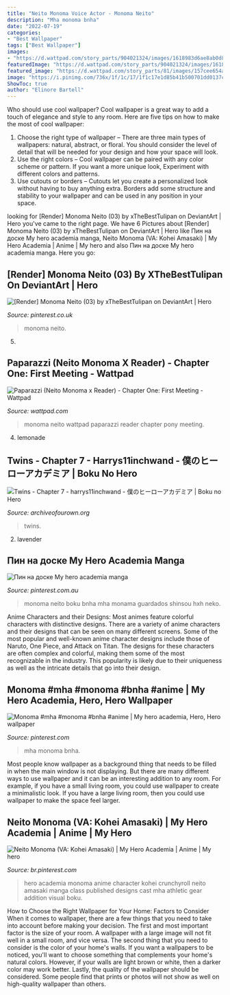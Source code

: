 ```yaml
---
title: "Neito Monoma Voice Actor - Monoma Neito"
description: "Mha monoma bnha"
date: "2022-07-19"
categories:
- "Best Wallpaper"
tags: ["Best Wallpaper"]
images:
- "https://d.wattpad.com/story_parts/904021324/images/1618983d6ae8ab0d868970366364.jpg"
featuredImage: "https://d.wattpad.com/story_parts/904021324/images/1618983d6ae8ab0d868970366364.jpg"
featured_image: "https://d.wattpad.com/story_parts/81/images/157cee654a429f74773863362650.jpg"
image: "https://i.pinimg.com/736x/1f/1c/17/1f1c17e1d85b41b500701dd0137cfd81--news-latest-my-hero-academia.jpg"
ShowToc: true
author: "Elinore Bartell"
---
```



Who should use cool wallpaper?
Cool wallpaper is a great way to add a touch of elegance and style to any room. Here are five tips on how to make the most of cool wallpaper: 
1) Choose the right type of wallpaper – There are three main types of wallpapers: natural, abstract, or floral. You should consider the level of detail that will be needed for your design and how your space will look. 
2) Use the right colors – Cool wallpaper can be paired with any color scheme or pattern. If you want a more unique look, Experiment with different colors and patterns. 
3) Use cutouts or borders – Cutouts let you create a personalized look without having to buy anything extra. Borders add some structure and stability to your wallpaper and can be used in any position in your space.

	

		
looking for [Render] Monoma Neito (03) by xTheBestTulipan on DeviantArt | Hero you've came to the right page. We have 6 Pictures about [Render] Monoma Neito (03) by xTheBestTulipan on DeviantArt | Hero like Пин на доске My hero academia manga, Neito Monoma (VA: Kohei Amasaki) | My Hero Academia | Anime | My hero and also Пин на доске My hero academia manga. Here you go:
		
    
## [Render] Monoma Neito (03) By XTheBestTulipan On DeviantArt | Hero

<img loading=lazy src="https://i.pinimg.com/originals/0b/b8/28/0bb8282b7a94716c2f035e3e8ebb925c.png" onerror="this.onerror=null;this.src='https://tse1.mm.bing.net/th?id=OIP.7sNi6kamMdXscHAkFy2foQHaFQ&amp;pid=15.1';" alt="[Render] Monoma Neito (03) by xTheBestTulipan on DeviantArt | Hero">

_Source: pinterest.co.uk_

>monoma neito. 

	

5.

    
## Paparazzi (Neito Monoma X Reader) - Chapter One: First Meeting - Wattpad

<img loading=lazy src="https://d.wattpad.com/story_parts/81/images/157cee654a429f74773863362650.jpg" onerror="this.onerror=null;this.src='https://tse1.mm.bing.net/th?id=OIP.BkEcpbgYcze7A5X2c6hxJwHaEK&amp;pid=15.1';" alt="Paparazzi (Neito Monoma x Reader) - Chapter One: First Meeting - Wattpad">

_Source: wattpad.com_

>monoma neito wattpad paparazzi reader chapter pony meeting. 

	

4. lemonade 

    
## Twins - Chapter 7 - Harrys11inchwand - 僕のヒーローアカデミア | Boku No Hero

<img loading=lazy src="https://d.wattpad.com/story_parts/904021324/images/1618983d6ae8ab0d868970366364.jpg" onerror="this.onerror=null;this.src='https://tse3.mm.bing.net/th?id=OIP.IT9yOcM10xQTMhqto5DUOQAAAA&amp;pid=15.1';" alt="Twins - Chapter 7 - harrys11inchwand - 僕のヒーローアカデミア | Boku no Hero">

_Source: archiveofourown.org_

>twins. 

	

2. lavender 

    
## Пин на доске My Hero Academia Manga

<img loading=lazy src="https://i.pinimg.com/736x/13/72/b9/1372b97e3246f04938074285f5fb072f.jpg" onerror="this.onerror=null;this.src='https://tse4.mm.bing.net/th?id=OIP.8d90Y6PEsjc3BUqwHj8xMAHaKb&amp;pid=15.1';" alt="Пин на доске My hero academia manga">

_Source: pinterest.com.au_

>monoma neito boku bnha mha monama guardados shinsou hxh neko. 

	

Anime Characters and their Designs: Most animes feature colorful characters with distinctive designs.
There are a variety of anime characters and their designs that can be seen on many different screens. Some of the most popular and well-known anime character designs include those of Naruto, One Piece, and Attack on Titan. The designs for these characters are often complex and colorful, making them some of the most recognizable in the industry. This popularity is likely due to their uniqueness as well as the intricate details that go into their design.

    
## Monoma #mha #monoma #bnha #anime | My Hero Academia, Hero, Hero Wallpaper

<img loading=lazy src="https://i.pinimg.com/736x/a2/67/ff/a267ff6d5c14b23a626358dd09ccc1b3.jpg" onerror="this.onerror=null;this.src='https://tse3.mm.bing.net/th?id=OIP.IfErz1SAR3lV54Wxk5YUJgHaHa&amp;pid=15.1';" alt="Monoma #mha #monoma #bnha #anime | My hero academia, Hero, Hero wallpaper">

_Source: pinterest.com_

>mha monoma bnha. 

	

Most people know wallpaper as a background thing that needs to be filled in when the main window is not displaying. But there are many different ways to use wallpaper and it can be an interesting addition to any room. For example, if you have a small living room, you could use wallpaper to create a minimalistic look. If you have a large living room, then you could use wallpaper to make the space feel larger.

    
## Neito Monoma (VA: Kohei Amasaki) | My Hero Academia | Anime | My Hero

<img loading=lazy src="https://i.pinimg.com/736x/1f/1c/17/1f1c17e1d85b41b500701dd0137cfd81--news-latest-my-hero-academia.jpg" onerror="this.onerror=null;this.src='https://tse2.mm.bing.net/th?id=OIP.YDg4vIfCthnqrQ1OASjiYwHaFO&amp;pid=15.1';" alt="Neito Monoma (VA: Kohei Amasaki) | My Hero Academia | Anime | My hero">

_Source: br.pinterest.com_

>hero academia monoma anime character kohei crunchyroll neito amasaki manga class published designs cast mha athletic gear addition visual boku. 

	

How to Choose the Right Wallpaper for Your Home: Factors to Consider
When it comes to wallpaper, there are a few things that you need to take into account before making your decision. The first and most important factor is the size of your room. A wallpaper with a large image will not fit well in a small room, and vice versa. 
The second thing that you need to consider is the color of your home's walls. If you want a wallpapers to be noticed, you'll want to choose something that complements your home's natural colors. However, if your walls are light brown or white, then a darker color may work better. 
Lastly, the quality of the wallpaper should be considered. Some people find that prints or photos will not show as well on high-quality wallpaper than others.


